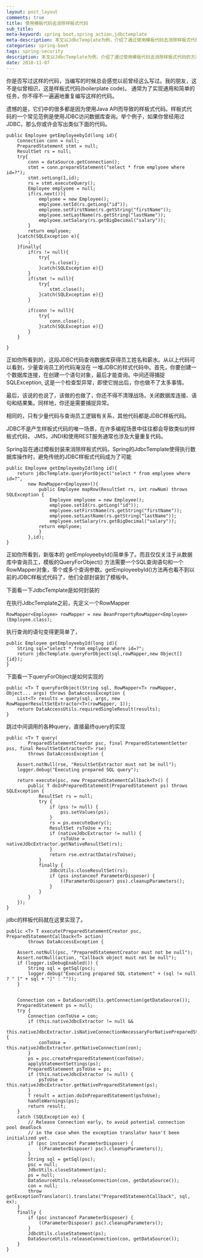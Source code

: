 ```yaml
---
layout: post_layout
comments: true
title: 使用模板代码去消除样板式代码
sub_title: 
meta-keyword: spring boot,spring action,jdbctemplate
meta-description: 本文以JdbcTemplate为例，介绍了通过使用模板代码去消除样板式代码的方法
categories: spring-boot
tags: spring-security
description: 本文以JdbcTemplate为例，介绍了通过使用模板代码去消除样板式代码的方法. 内容来源《Spring实战 第4版》
date: 2018-11-07
---
```


你是否写过这样的代码，当编写的时候总会感觉以前曾经这么写过。我的朋友，这不是似曾相识，这是样板式代码(boilerplate code)。
通常为了实现通用和简单的任务，你不得不一遍遍地重复编写这样的代码。

遗憾的是，它们中的很多都是因为使用Java API而导致的样板式代码。样板式代码的一个常见范例是使用JDBC访问数据库查询。举个例子，如果你曾经用过JDBC，那么你或许会写出类似下面的代码。

	public Employee getEmployeebyId(long id){
		Connection conn = null;
		PreparedStatement stmt = null;
		ResultSet rs = null;
		try{
			conn = dataSource.getConnection();
			stmt = conn.prepareStatement("select * from emplyoee where id=?");
			stmt.setLong(1,id);
			rs = stmt.executeQuery();
			Employee emplyoee = null;
			if(rs.next()){
				emplyoee = new Employee();
				emplyoee.setId(rs.getLong("id"));
				emplyoee.setFirstName(rs.getString("firstName"));
				emplyoee.setLastName(rs.getString("lastName"));
				emplyoee.setSalary(rs.getBigDecimal("salary"));
			}
			return emplyoee;			
		}catch(SQLException e){
			;
		}finally{
			if(rs != null){
				try{
					rs.close();
				}catch(SQLException e){}
			}
			if(stmt != null){
				try{
					stmt.close();
				}catch(SQLException e){}
			}
			
			if(conn != null){
				try{
					conn.close();
				}catch(SQLException e){}
			}
		}
		
	}
	
正如你所看到的，这段JDBC代码查询数据库获得员工姓名和薪水。从以上代码可以看到，少量查询员工的代码淹没在
一堆JDBC的样式代码中。首先，你要创建一个数据库连接，在创建一个语句对象，最后才能查询。中间还得捕捉SQLException,
这是一个检查型异常，即使它抛出后，你也做不了太多事情。

最后，该说的也说了，该做的也做了，你还不得不清理战场，关闭数据库连接、语句和结果集。同样地，你还是需要捕捉异常。

相同的，只有少量代码与查询员工逻辑有关系，其他代码都是JDBC样板代码。

JDBC不是产生样板式代码的唯一场景，在许多编程场景中往往都会导致类似的样板式代码，
JMS，JNDI和使用REST服务通常也涉及大量重复代码。

Spring旨在通过模板封装来消除样板式代码。Spring的JdbcTemplate使得执行数据库操作时，避免传统的JDBC样板式代码成为了可能

	
	public Employee getEmployeebyId(long id){
		return jdbcTemplate.queryForObject("select * from emplyoee where id=?",
			new RowMapper<Employee>(){
				public Employee mapRow(ResultSet rs, int rowNum) throws SQLException {
					Employee emplyoee = new Employee();
					emplyoee.setId(rs.getLong("id"));
					emplyoee.setFirstName(rs.getString("firstName"));
					emplyoee.setLastName(rs.getString("lastName"));
					emplyoee.setSalary(rs.getBigDecimal("salary"));
				return emplyoee;
				}
			},id);
	}
	
正如你所看到，新版本的 getEmployeebyId()简单多了。而且仅仅关注于从数据库中查询员工，模板的QueryForObject()
方法需要一个SQL查询语句和一个RowMapper对象，零个或多个查询参数。getEmployeebyId()方法再也看不到以前的JDBC样板式代码了，他们全部封装到了模板中。

下面看一下JdbcTemplate是如何封装的


在执行JdbcTemplate之前，先定义一个RowMapper


	RowMapper<Employee> rowMapper = new BeanPropertyRowMapper<Employee>(Employee.class);
	
执行查询的语句变得更简单了，


	public Employee getEmployeebyId(long id){
		String sql="select * from emplyoee where id=?";
		return jdbcTemplate.queryForObject(sql,rowMapper,new Object[]{id});
	}

下面看一下queryForObject是如何实现的

	public <T> T queryForObject(String sql, RowMapper<T> rowMapper, Object... args) throws DataAccessException {
		List<T> results = query(sql, args, new RowMapperResultSetExtractor<T>(rowMapper, 1));
		return DataAccessUtils.requiredSingleResult(results);
	}

跳过中间调用的各种query，直接最终query的实现
	
	
	public <T> T query(
			PreparedStatementCreator psc, final PreparedStatementSetter pss, final ResultSetExtractor<T> rse)
			throws DataAccessException {

		Assert.notNull(rse, "ResultSetExtractor must not be null");
		logger.debug("Executing prepared SQL query");

		return execute(psc, new PreparedStatementCallback<T>() {
			public T doInPreparedStatement(PreparedStatement ps) throws SQLException {
				ResultSet rs = null;
				try {
					if (pss != null) {
						pss.setValues(ps);
					}
					rs = ps.executeQuery();
					ResultSet rsToUse = rs;
					if (nativeJdbcExtractor != null) {
						rsToUse = nativeJdbcExtractor.getNativeResultSet(rs);
					}
					return rse.extractData(rsToUse);
				}
				finally {
					JdbcUtils.closeResultSet(rs);
					if (pss instanceof ParameterDisposer) {
						((ParameterDisposer) pss).cleanupParameters();
					}
				}
			}
		});
	}
	
jdbc的样板代码就在这里实现了。

	
	public <T> T execute(PreparedStatementCreator psc, PreparedStatementCallback<T> action)
			throws DataAccessException {

		Assert.notNull(psc, "PreparedStatementCreator must not be null");
		Assert.notNull(action, "Callback object must not be null");
		if (logger.isDebugEnabled()) {
			String sql = getSql(psc);
			logger.debug("Executing prepared SQL statement" + (sql != null ? " [" + sql + "]" : ""));
		}


		Connection con = DataSourceUtils.getConnection(getDataSource()); 
		PreparedStatement ps = null;
		try {
			Connection conToUse = con;
			if (this.nativeJdbcExtractor != null &&
					this.nativeJdbcExtractor.isNativeConnectionNecessaryForNativePreparedStatements()) {
				conToUse = this.nativeJdbcExtractor.getNativeConnection(con);
			}
			ps = psc.createPreparedStatement(conToUse);
			applyStatementSettings(ps);
			PreparedStatement psToUse = ps;
			if (this.nativeJdbcExtractor != null) {
				psToUse = this.nativeJdbcExtractor.getNativePreparedStatement(ps);
			}
			T result = action.doInPreparedStatement(psToUse);
			handleWarnings(ps);
			return result;
		}
		catch (SQLException ex) {
			// Release Connection early, to avoid potential connection pool deadlock
			// in the case when the exception translator hasn't been initialized yet.
			if (psc instanceof ParameterDisposer) {
				((ParameterDisposer) psc).cleanupParameters();
			}
			String sql = getSql(psc);
			psc = null;
			JdbcUtils.closeStatement(ps);
			ps = null;
			DataSourceUtils.releaseConnection(con, getDataSource());
			con = null;
			throw getExceptionTranslator().translate("PreparedStatementCallback", sql, ex);
		}
		finally {
			if (psc instanceof ParameterDisposer) {
				((ParameterDisposer) psc).cleanupParameters();
			}
			JdbcUtils.closeStatement(ps);
			DataSourceUtils.releaseConnection(con, getDataSource());
		}
	}